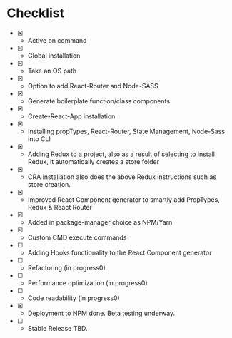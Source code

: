# Checklist

- [x] - Active on command
- [x] - Global installation
- [x] - Take an OS path
- [x] - Option to add React-Router and Node-SASS
- [x] - Generate boilerplate function/class components
- [x] - Create-React-App installation
- [x] - Installing propTypes, React-Router, State Management, Node-Sass into CLI
- [x] - Adding Redux to a project, also as a result of selecting to install Redux, it automatically creates a store folder
- [x] - CRA installation also does the above Redux instructions such as store creation.
- [x] - Improved React Component generator to smartly add PropTypes, Redux & React Router
- [x] - Added in package-manager choice as NPM/Yarn
- [x] - Custom CMD execute commands
- [ ] - Adding Hooks functionality to the React Component generator
- [ ] - Refactoring (in progress0)
- [ ] - Performance optimization (in progress0)
- [ ] - Code readability (in progress0)
- [x] - Deployment to NPM done. Beta testing underway.
- [ ] - Stable Release TBD.
